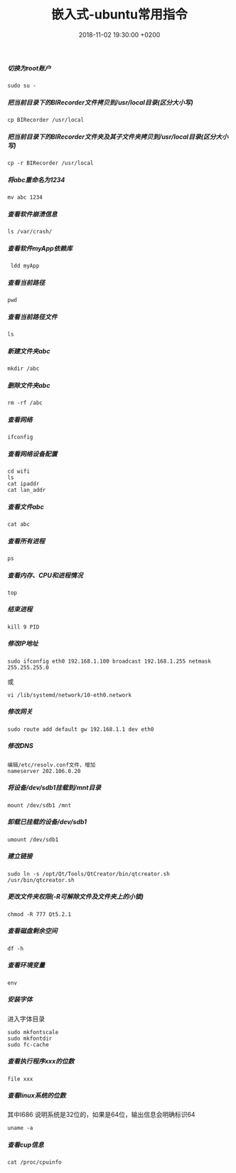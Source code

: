 ﻿---
layout: post
title:  "嵌入式-ubuntu常用指令"
date:   2018-11-02 19:30:00 +0200
categories: 嵌入式
---

##### 切换为root账户
```
sudo su -
```
##### 把当前目录下的BIRecorder文件拷贝到/usr/local目录(区分大小写)
```
cp BIRecorder /usr/local
```

##### 把当前目录下的BIRecorder文件夹及其子文件夹拷贝到/usr/local目录(区分大小写)
```
cp -r BIRecorder /usr/local
```
##### 将abc重命名为1234
```
mv abc 1234
```

##### 查看软件崩溃信息  
```
ls /var/crash/
```

##### 查看软件myApp依赖库  
```
 ldd myApp
```

##### 查看当前路径  
```
pwd
```
##### 查看当前路径文件  
```
ls  
```
##### 新建文件夹abc  
```
mkdir /abc
```

##### 删除文件夹abc
```
rm -rf /abc
```

##### 查看网络  
```
ifconfig  
```

##### 查看网络设备配置  
```
cd wifi
ls
cat ipaddr
cat lan_addr
```

##### 查看文件abc
```
cat abc
```

##### 查看所有进程
```
ps
```  

##### 查看内存、CPU和进程情况
```
top
```  

##### 结束进程
```
kill 9 PID
```

##### 修改IP地址
```
sudo ifconfig eth0 192.168.1.100 broadcast 192.168.1.255 netmask 255.255.255.0
```
或
```
vi /lib/systemd/network/10-eth0.network
```

##### 修改网关
```
sudo route add default gw 192.168.1.1 dev eth0
```

##### 修改DNS
```
编辑/etc/resolv.conf文件，增加
nameserver 202.106.0.20
```
##### 将设备/dev/sdb1挂载到/mnt目录
```
mount /dev/sdb1 /mnt
```
##### 卸载已挂载的设备/dev/sdb1
```
umount /dev/sdb1
```
##### 建立链接
```
sudo ln ‐s /opt/Qt/Tools/QtCreator/bin/qtcreator.sh /usr/bin/qtcreator.sh
```
##### 更改文件夹权限(-R可解除文件及文件夹上的小锁)  
```
chmod -R 777 Qt5.2.1
```
##### 查看磁盘剩余空间    
```
df -h
```
##### 查看环境变量    
```
env
```
##### 安装字体
进入字体目录    
```
sudo mkfontscale
sudo mkfontdir
sudo fc-cache
```
##### 查看执行程序xxx的位数
```
file xxx
```
##### 查看linux系统的位数   
其中I686 说明系统是32位的，如果是64位，输出信息会明确标识64
```
uname -a
```
##### 查看cup信息
```
cat /proc/cpuinfo
```

